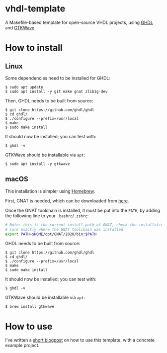 # vhdl-template

A Makefile-based template for open-source VHDL projects, using [GHDL](http://ghdl.free.fr/) and
[GTKWave](http://gtkwave.sourceforge.net/).


# How to install

## Linux

Some dependencies need to be installed for GHDL:

```text
$ sudo apt update
$ sudo apt install -y git make gnat zlib1g-dev
```

Then, GHDL needs to be built from source:

```text
$ git clone https://github.com/ghdl/ghdl
$ cd ghdl/
$ ./configure --prefix=/usr/local
$ make
$ sudo make install
```

It should now be installed; you can test with:

```text
$ ghdl -v
```

GTKWave should be installable via `apt`:

```text
$ sudo apt install -y gtkwave
```


## macOS

This installation is simpler using [Homebrew](https://brew.sh/).

First, GNAT is needed, which can be downloaded from [here](https://www.adacore.com/download).

Once the GNAT toolchain is installed, it must be put into the `PATH`, by adding the following line to your
`.bashrc`/`.zshrc`:

```bash
# Note: this is the current install path of GNAT, check the installation program in the previous step if you're not
# sure exactly where the GNAT toolchain was installed
export PATH=$HOME/opt/GNAT/2020/bin:$PATH
```

GHDL needs to be built from source:

```text
$ git clone https://github.com/ghdl/ghdl
$ cd ghdl/
$ ./configure --prefix=/usr/local
$ make
$ sudo make install
```

It should now be installed; you can test with:

```text
$ ghdl -v
```

GTKWave should be installable via `apt`:

```text
$ brew install gtkwave
```


# How to use

I've written a [short blogpost](https://kokkonisd.github.io/2020/11/18/vhdl-project-template/) on how to use this
template, with a concrete example project.
